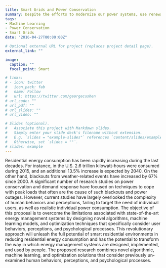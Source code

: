 ```yaml
---
title: Smart Grids and Power Conservation
summary: Despite the efforts to modernize our power systems, use renewable energy, or backup electricity storage, catastrophic events like Texas winter storms or California wildfires still 
tags:
- Machine Learning
- Power Conservation
- Smart Grids
date: "2016-04-27T00:00:00Z"

# Optional external URL for project (replaces project detail page).
external_link: ""

image:
  caption: ""
  focal_point: Smart

# links:
# - icon: twitter
#   icon_pack: fab
#   name: Follow
#   url: https://twitter.com/georgecushen
# url_code: ""
# url_pdf: ""
# url_slides: ""
# url_video: ""

# Slides (optional).
#   Associate this project with Markdown slides.
#   Simply enter your slide deck's filename without extension.
#   E.g. `slides = "example-slides"` references `content/slides/example-slides.md`.
#   Otherwise, set `slides = ""`.
# slides: example
---
```

Residential energy consumption has been rapidly increasing during the last decades. For instance, in the U.S. 2.6 trillion kilowatt-hours were consumed during 2015, and an additional 13.5% increase is expected by 2040. On the other hand, blackouts from weather-related events have increased by 67% since 2000. 
A significant number of research studies on power conservation and demand response have focused on techniques to cope with peak loads that often are the cause of such blackouts and power outages. However, current studies have largely overlooked the complexity of human behaviors and perceptions, failing to target the need of individual users, as well as realistic individual power consumption.
The objective of this proposal is to overcome the limitations associated with state-of-the-art energy management systems by designing novel algorithms, machine learning models, and optimization techniques that specifically consider user behaviors, perceptions, and psychological processes. This revolutionary approach will unleash the full potential of smart residential environments in reducing residential energy consumption and has the potential to transform the way in which energy management systems are designed, implemented, and used by people. 
The proposed research combines novel algorithmic, machine learning, and optimization solutions that consider previously un-examined human behaviors, perceptions, and psychological processes. 

<!-- Energy saving optimization strategies are designed by considering the user perception through social-behavioral well-being models. These models learned and refined through novel machine learning algorithms based on regressograms, interpolation, and regression using user feedback provided through a smartphone. In addition, we develop optimization algorithms for energy exchange in the context of smart residential environments equipped with renewable energy generation. These algorithms match the users' demand and production, by considering and learning also their availability and preferences in the energy exchange process. The proposed research is validated through real testbeds and large-scale simulations based on real traces. -->


<!-- Publications on smart grids and power conservation under review... stay tuned! -->


<!-- [I'm an external link](https://www.google.com) -->